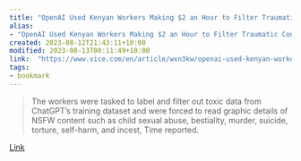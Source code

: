 ```yaml
---
title: "OpenAI Used Kenyan Workers Making $2 an Hour to Filter Traumatic Content from ChatGPT"
alias:
- "OpenAI Used Kenyan Workers Making $2 an Hour to Filter Traumatic Content from ChatGPT"
created: 2023-08-12T21:43:11+10:00
modified: 2023-08-13T00:11:49+10:00
link:  "https://www.vice.com/en/article/wxn3kw/openai-used-kenyan-workers-making-dollar2-an-hour-to-filter-traumatic-content-from-chatgpt"
tags:
- bookmark
---
```


> The workers were tasked to label and filter out toxic data from ChatGPT’s training dataset and were forced to read graphic details of NSFW content such as child sexual abuse, bestiality, murder, suicide, torture, self-harm, and incest, Time reported. 

[Link](https://www.vice.com/en/article/wxn3kw/openai-used-kenyan-workers-making-dollar2-an-hour-to-filter-traumatic-content-from-chatgpt)